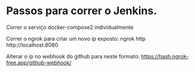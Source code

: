 # Passos para correr o Jenkins.

Correr o serviço docker-compose2 individualmente

Correr o ngrok para criar um novo ip exposto: ngrok http http://localhost:8080

Alterar o ip no webhook do github para neste formato: https://hash.ngrok-free.app/github-webhook/